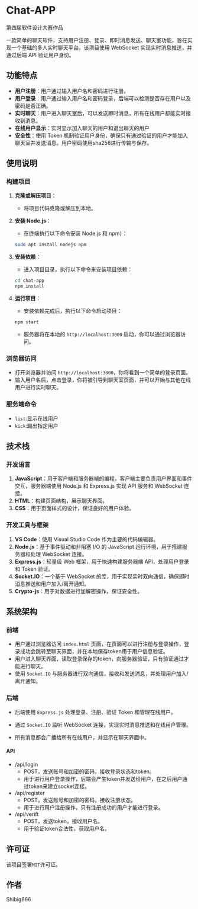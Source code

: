 # Chat-APP

第四届软件设计大赛作品

一款简单的聊天软件，支持用户注册、登录、即时消息发送、聊天室功能，旨在实现一个基础的多人实时聊天平台。该项目使用 WebSocket 实现实时消息推送，并通过后端 API 验证用户身份。

## 功能特点

- **用户注册**：用户通过输入用户名和密码进行注册。
- **用户登录**：用户通过输入用户名和密码登录，后端可以检测是否存在用户以及密码是否正确。
- **实时聊天**：用户进入聊天室后，可以发送即时消息，所有在线用户都能实时接收到消息。
- **在线用户显示**：实时显示加入聊天的用户和退出聊天的用户
- **安全性**：使用 Token 机制验证用户身份，确保只有通过验证的用户才能加入聊天室并发送消息。用户密码使用sha256进行传输与保存。

## 使用说明

### 构建项目

1. **克隆或解压项目**：

   - 将项目代码克隆或解压到本地。

2. **安装 Node.js**：

   - 在终端执行以下命令安装 Node.js 和 npm）：

   ```bash
   sudo apt install nodejs npm
   ```

3. **安装依赖**：

   - 进入项目目录，执行以下命令来安装项目依赖：

   ```bash
   cd chat-app
   npm install
   ```

4. **运行项目**：

   - 安装依赖完成后，执行以下命令启动项目：

   ```bash
   npm start
   ```

   - 服务器将在本地的 `http://localhost:3000` 启动，你可以通过浏览器访问。

### 浏览器访问

- 打开浏览器并访问 `http://localhost:3000`，你将看到一个简单的登录页面。
- 输入用户名后，点击登录，你将被引导到聊天室页面，并可以开始与其他在线用户进行实时聊天。

### 服务端命令

- `list`:显示在线用户
- `kick`:踢出指定用户

## 技术栈

### 开发语言

1. **JavaScript**：用于客户端和服务器端的编程，客户端主要负责用户界面和事件交互，服务器端使用 Node.js 和 Express.js 实现 API 服务和 WebSocket 连接。
2. **HTML**：构建页面结构，展示聊天界面。
3. **CSS**：用于页面样式的设计，保证良好的用户体验。

### 开发工具与框架

1. **VS Code**：使用 Visual Studio Code 作为主要的代码编辑器。
2. **Node.js**：基于事件驱动和非阻塞 I/O 的 JavaScript 运行环境，用于搭建服务器和处理 WebSocket 连接。
3. **Express.js**：轻量级 Web 框架，用于快速构建服务器端 API，处理用户登录和 Token 验证。
4. **Socket.IO**：一个基于 WebSocket 的库，用于实现实时双向通信，确保即时消息推送和用户加入/离开通知。
5. **Crypto-js**：用于对数据进行加解密操作，保证安全性。

## 系统架构

### 前端

- 用户通过浏览器访问 `index.html` 页面，在页面可以进行注册与登录操作，登录成功会跳转至聊天界面，并在本地保存token用于用户信息验证。
- 用户进入聊天界面，读取登录保存的token，向服务器验证，只有验证通过才能进行聊天。
- 使用 `Socket.IO` 与服务器进行双向通信，接收和发送消息，并处理用户加入/离开通知。

### 后端

- 后端使用 `Express.js` 处理登录、注册、验证 Token 和管理在线用户。

- 通过 `Socket.IO` 监听 WebSocket 连接，实现实时消息推送和在线用户管理。

- 所有消息都会广播给所有在线用户，并显示在聊天界面中。

#### API

- /api/login
  - POST，发送账号和加密的密码，接收登录状态和token。
  - 用于进行用户登录操作，后端会产生token并发送给用户，在之后用户通过token来建立socket连接。
- /api/register
  - POST，发送账号和加密的密码，接收注册状态。
  - 用于进行用户注册操作，只有注册成功的用户才能进行登录。
- /api/verift
  - POST，发送token，接收用户名。
  - 用于验证token合法性，获取用户名。

## 许可证

该项目签署`MIT`许可证。

## 作者

Shibig666
 

